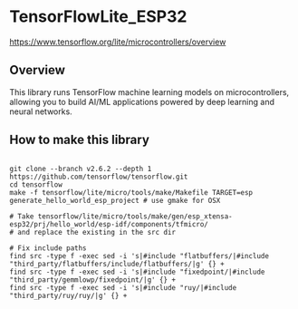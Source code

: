 # TensorFlowLite_ESP32

https://www.tensorflow.org/lite/microcontrollers/overview

## Overview

This library runs TensorFlow machine learning models on microcontrollers, allowing you to build AI/ML applications powered by deep learning and neural networks.

## How to make this library
```

git clone --branch v2.6.2 --depth 1 https://github.com/tensorflow/tensorflow.git
cd tensorflow
make -f tensorflow/lite/micro/tools/make/Makefile TARGET=esp generate_hello_world_esp_project # use gmake for OSX

# Take tensorflow/lite/micro/tools/make/gen/esp_xtensa-esp32/prj/hello_world/esp-idf/components/tfmicro/
# and replace the existing in the src dir

# Fix include paths
find src -type f -exec sed -i 's|#include "flatbuffers/|#include "third_party/flatbuffers/include/flatbuffers/|g' {} +
find src -type f -exec sed -i 's|#include "fixedpoint/|#include "third_party/gemmlowp/fixedpoint/|g' {} +
find src -type f -exec sed -i 's|#include "ruy/|#include "third_party/ruy/ruy/|g' {} +
```

